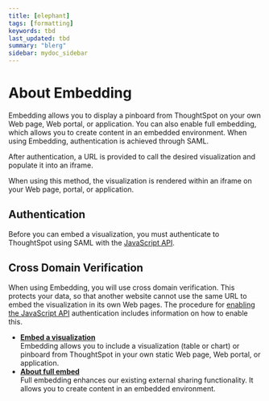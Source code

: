 ```yaml
---
title: [elephant]
tags: [formatting]
keywords: tbd
last_updated: tbd
summary: "blerg"
sidebar: mydoc_sidebar
---
```

# About Embedding

Embedding allows you to display a pinboard from ThoughtSpot on your own Web page, Web portal, or application. You can also enable full embedding, which allows you to create content in an embedded environment. When using Embedding, authentication is achieved through SAML.

After authentication, a URL is provided to call the desired visualization and populate it into an iframe.

When using this method, the visualization is rendered within an iframe on your Web page, portal, or application.

## Authentication

Before you can embed a visualization, you must authenticate to ThoughtSpot using SAML with the [JavaScript API](../JS_API/about_JS_API.html#).

## Cross Domain Verification

When using Embedding, you will use cross domain verification. This protects your data, so that another website cannot use the same URL to embed the visualization in its own Web pages. The procedure for [enabling the JavaScript API](../JS_API/enable_JS_API.html#) authentication includes information on how to enable this.

-   **[Embed a visualization](../../application_integration/embedding_viz/embed_a_viz.html)**  
Embedding allows you to include a visualization \(table or chart\) or pinboard from ThoughtSpot in your own static Web page, Web portal, or application.
-   **[About full embed](../../application_integration/embedding_viz/about_full_embed.html)**  
Full embedding enhances our existing external sharing functionality. It allows you to create content in an embedded environment.

